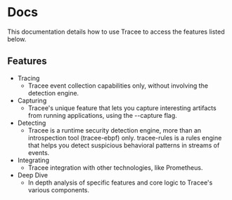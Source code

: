 # Docs

This documentation details how to use Tracee to access the features listed below.

## Features

- Tracing
	- Tracee event collection capabilities only, without involving the detection engine.
- Capturing
	- Tracee's unique feature that lets you capture interesting artifacts from running applications, using the --capture flag.
- Detecting
	- Tracee is a runtime security detection engine, more than an introspection tool (tracee-ebpf) only. tracee-rules is a rules engine that helps you detect suspicious behavioral patterns in streams of events.
- Integrating
	- Tracee integration with other technologies, like Prometheus.
- Deep Dive
	- In depth analysis of specific features and core logic to Tracee's various components.
